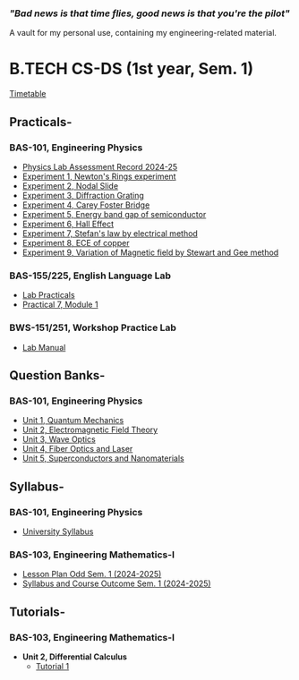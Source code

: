 ### *"Bad news is that time flies, good news is that you're the pilot"*

A vault for my personal use, containing my engineering-related material.

# B.TECH CS-DS (1st year, Sem. 1)
[Timetable](https://github.com/aniketrepo/engineering/blob/main/Timetable%20(Section%20wise)%20wef%2023rd%20Sept'24.pdf)
## Practicals-
### BAS-101, Engineering Physics
- [Physics Lab Assessment Record 2024-25](https://github.com/aniketrepo/engineering/blob/main/Practicals/Engineering%20Physics-I%20%5BBAS-102%5D/Physics%20Lab%20Assessment%20Record%202024-25.pdf)
- [Experiment 1, Newton's Rings experiment](https://github.com/aniketrepo/engineering/blob/main/Practicals/Engineering%20Physics-I%20%5BBAS-102%5D/Experiment%201%2C%20Newton's%20Rings%20experiment.pdf)
- [Experiment 2, Nodal Slide](https://github.com/aniketrepo/engineering/blob/main/Practicals/Engineering%20Physics-I%20%5BBAS-102%5D/Experiment%202%2C%20Nodal%20Slide.pdf)
- [Experiment 3, Diffraction Grating](https://github.com/aniketrepo/engineering/blob/main/Practicals/Engineering%20Physics-I%20%5BBAS-102%5D/Experiment%203%2C%20Diffraction%20Grating.pdf)
- [Experiment 4, Carey Foster Bridge](https://github.com/aniketrepo/engineering/blob/main/Practicals/Engineering%20Physics-I%20%5BBAS-102%5D/Experiment%204%2C%20Carey%20Foster%20Bridge.pdf)
- [Experiment 5, Energy band gap of semiconductor](https://github.com/aniketrepo/engineering/blob/main/Practicals/Engineering%20Physics-I%20%5BBAS-102%5D/Experiment%205%2C%20Energy%20band%20gap%20of%20semiconductor.pdf)
- [Experiment 6, Hall Effect](https://github.com/aniketrepo/engineering/blob/main/Practicals/Engineering%20Physics-I%20%5BBAS-102%5D/Experiment%206%2C%20Hall%20Effect.pdf)
- [Experiment 7, Stefan's law by electrical method](https://github.com/aniketrepo/engineering/blob/main/Practicals/Engineering%20Physics-I%20%5BBAS-102%5D/Experiment%207%2C%20Stefan's%20law%20by%20electrical%20method.pdf)
- [Experiment 8, ECE of copper](https://github.com/aniketrepo/engineering/blob/main/Practicals/Engineering%20Physics-I%20%5BBAS-102%5D/Experiment%208%2C%20ECE%20of%20copper.pdf)
- [Experiment 9, Variation of Magnetic field by Stewart and Gee method](https://github.com/aniketrepo/engineering/blob/main/Practicals/Engineering%20Physics-I%20%5BBAS-102%5D/Experiment%209%2C%20Variation%20of%20Magnetic%20field%20by%20Stewart%20and%20Gee%20method.pdf)

### BAS-155/225, English Language Lab
- [Lab Practicals](https://github.com/aniketrepo/engineering/blob/main/Practicals/English%20Language%20Lab%20%5BBAS-155%20%26%20BAS-255%5D/Lab%20Practicals.pdf)
- [Practical 7, Module 1](https://github.com/aniketrepo/engineering/blob/main/Practicals/English%20Language%20Lab%20%5BBAS-155%20%26%20BAS-255%5D/Module%201.pdf)

### BWS-151/251, Workshop Practice Lab
- [Lab Manual](https://github.com/aniketrepo/engineering/blob/main/Practicals/Workshop%20Practice%20Lab%20%5BBWS-151%20%26%20BWS-251%5D/Workshop%20Practice%20Lab%20Mannual.pdf)

## Question Banks-
### BAS-101, Engineering Physics
- [Unit 1, Quantum Mechanics](https://github.com/aniketrepo/engineering/blob/main/Questions/Engineering%20Physics%20%5BBAS-101%5D/UNIT-1-%20QUANTUM%20MECHANICS.pdf)
- [Unit 2, Electromagnetic Field Theory](https://github.com/aniketrepo/engineering/blob/main/Questions/Engineering%20Physics%20%5BBAS-101%5D/UNIT-2-%20ELECTOMAGNETIC%20FILED%20THEORY.pdf)
- [Unit 3, Wave Optics](https://github.com/aniketrepo/engineering/blob/main/Questions/Engineering%20Physics%20%5BBAS-101%5D/UNIT-3%20%20WAVE%20OPTICS.pdf)
- [Unit 4, Fiber Optics and Laser](https://github.com/aniketrepo/engineering/blob/main/Questions/Engineering%20Physics%20%5BBAS-101%5D/UNIT-4%20FIBER%20OPTICS%20AND%20LASER.pdf)
- [Unit 5, Superconductors and Nanomaterials](https://github.com/aniketrepo/engineering/blob/main/Questions/Engineering%20Physics%20%5BBAS-101%5D/UNIT-5%20SUPERCONDUCTORS%20AND%20NANOMATERIALS.pdf)

## Syllabus-

### BAS-101, Engineering Physics
- [University Syllabus](https://github.com/aniketrepo/engineering/blob/main/Syllabus/Engineering%20Physics%20%5BBAS-101%5D/UNIVERSITY%20SYLLABUS-BAS101%20(ENGINEERING%20PHYSICS).pdf)
### BAS-103, Engineering Mathematics-I
- [Lesson Plan Odd Sem. 1 (2024-2025)](https://github.com/aniketrepo/engineering/blob/main/Syllabus/Engineering%20Mathematics-I%20%5BBAS-103%5D/LESSON%20PLAN%20ODD%20SEM%20(2024-25)%20ENG.%20MATHEMATICS-1%20BAS103.pdf)
- [Syllabus and Course Outcome Sem. 1 (2024-2025)](https://github.com/aniketrepo/engineering/blob/main/Syllabus/Engineering%20Mathematics-I%20%5BBAS-103%5D/SYLLABUS%20%26%20COURSE%20OUTCOME%20(MATHEMATICS)%20ODD%20SEM%20(2024-25).pdf)

## Tutorials-
### BAS-103, Engineering Mathematics-I
- **Unit 2, Differential Calculus**
	- [Tutorial 1](https://github.com/aniketrepo/engineering/blob/main/Tutorials/Engineering%20Mathematics-I%20%5BBAS-103%5D/Unit-II%20%5BDifferential%20Calculus-I%5D/Tutorial%201%20%5BDifferential%20Calculus-I%5D.pdf)

